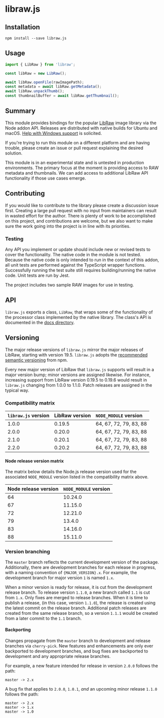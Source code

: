 # libraw.js

## Installation

```
npm install --save libraw.js
```

## Usage

```typescript
import { LibRaw } from 'libraw';

const libRaw = new LibRaw();

await libRaw.openFile(rawImagePath);
const metadata = await libRaw.getMetadata();
await libRaw.unpackThumb();
const thumbnailBuffer = await libRaw.getThumbnail();
```

## Summary

This module provides bindings for the popular [LibRaw](https://www.libraw.org/) image library
via the Node addon API. Releases are distributed with native builds for Ubuntu and macOS.
[Help with Windows support](https://github.com/justinkambic/libraw.js/issues/17) is solicited.

If you're trying to run this module on a different platform and are having trouble, please
create an issue or pull request explaining the desired solution.

This module is in an experimental state and is untested in production environments. The
primary focus at the moment is providing access to RAW metadata and thumbnails. We can add
access to additional LibRaw API functionality if those use cases emerge.

## Contributing

If you would like to contribute to the library please create a discussion issue first. Creating
a large pull request with no input from maintainers can result in wasted effort for the
author. There is plenty of work to be accomplished on this project, and contributions
are welcome, but we also want to make sure the work going into the project is in line with
its priorities.

### Testing

Any API you implement or update should include new or revised tests to cover the
functionality. The native code in the module is not tested. Because the native code is only
intended to run in the context of this addon, all unit tests are performed against the
TypeScript wrapper functions. Successfully running the test suite still requires
building/running the native code. Unit tests are run by Jest.

The project includes two sample RAW images for use in testing.

## API

`libraw.js` exports a class, `LibRaw`, that wraps some of the functionality of the processor
class implemented by the native library. The class's API is documented in the [docs directory](docs/classes/libraw.md).

## Versioning

The major release versions of `libraw.js` mirror the major releases of LibRaw, starting with version 19.5.
`libraw.js` adopts the [recommended semantic versioning](https://docs.npmjs.com/about-semantic-versioning) from npm.

Every new major version of LibRaw that `libraw.js` supports will result in a major version bump; minor versions
are assigned likewise. For instance, increasing support from LibRaw version 0.19.5 to 0.19.6 would result in
`libraw.js` changing from 1.0.0 to 1.1.0. Patch releases are assigned in the typical way.

### Compatibility matrix

| `libraw.js` version | LibRaw version | `NODE_MODULE` version  |
| :------------------ | :------------- | :--------------------- |
| 1.0.0               | 0.19.5         | 64, 67, 72, 79, 83, 88 |
| 2.0.0               | 0.20.0         | 64, 67, 72, 79, 83, 88 |
| 2.1.0               | 0.20.1         | 64, 67, 72, 79, 83, 88 |
| 2.2.0               | 0.20.2         | 64, 67, 72, 79, 83, 88 |

#### Node release version matrix

The matrix below details the Node.js release version used for the associated `NODE_MODULE` version listed in the compatibility matrix above.

| Node release version | `NODE_MODULE` version |
| :------------------- | :-------------------- |
| 64                   | 10.24.0               |
| 67                   | 11.15.0               |
| 72                   | 12.21.0               |
| 79                   | 13.4.0                |
| 83                   | 14.16.0               |
| 88                   | 15.11.0               |

### Version branching

The `master` branch reflects the current development version of the package. Additionally, there are
development branches for each release in progress, with a naming convention of `{MAJOR_VERSION}.x`. For example,
the development branch for major version `1` is named `1.x`.

When a minor version is ready for release, it is cut from the development release branch. To release version
`1.1.0`, a new branch called `1.1` is cut from `1.x`. Only fixes are merged to release branches.
When it is time to publish a release, (in this case, version `1.1.0`), the release is created using the latest
commit on the release branch. Additional patch releases are created from the same release branch, so a
version `1.1.1` would be created from a later commit to the `1.1` branch.

#### Backporting

Changes propagate from the `master` branch to development and release branches via `cherry-pick`. New features
and enhancements are only ever backported to development branches, and bug fixes are backported to development
and any appropriate release branches.

For example, a new feature intended for release in version `2.0.0` follows the path:

```
master -> 2.x
```

A bug fix that applies to `2.0.0`, `1.0.1`, _and_ an upcoming minor release `1.1.0` follows the path:

```
master -> 2.x
master -> 1.x
master -> 1.0
```
